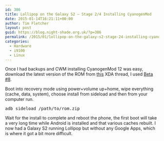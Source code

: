```yaml
---
id: 386
title: Lollipop on the Galaxy S2 – Stage 2/4 Installing CyanogenMod
date: 2015-01-14T16:21:11+00:00
author: Tim Fletcher
layout: post
guid: https://blog.night-shade.org.uk/?p=386
permalink: /2015/01/lollipop-on-the-galaxy-s2-stage-24-installing-cyanogenmod/
categories:
  - Hardware
  - i9100
  - Linux
---
```

Once I had backups and CWM installing CyanogenMod 12 was easy, download the latest version of the ROM from [this](http://forum.xda-developers.com/galaxy-s2/development-derivatives/rom-cyanogenmod-12-t2955551) XDA thread, I used [Beta #8](http://click.xda-developers.com/api/click?format=go&jsonp=vglnk_14212498555488&key=f0a7f91912ae2b52e0700f73990eb321&libId=51c1a323-6cd7-4afd-806e-a425efa01f3a&loc=http%3A%2F%2Fforum.xda-developers.com%2Fgalaxy-s2%2Fdevelopment-derivatives%2From-cyanogenmod-12-t2955551&v=1&out=https%3A%2F%2Fwww.androidfilehost.com%2F%3Ffid%3D95887005526789163&ref=http%3A%2F%2Fforum.xda-developers.com%2Fgalaxy-s2%2Fdevelopment-derivatives%2From-cyanogenmod-12-t2955551%2Fpage232&title=%5BROM%5D%5B5.0.2%5D%5BI9100%5D%20CyanogenMod%2012%20%5BBETA%5D%5B01%E2%80%A6%20%7C%20Samsung%20Galaxy%20S%20II%20I9100%20%7C%20XDA%20Forums&txt=Beta%20%238).

Boot into recovery mode using power+volume up+home, wipe everything (cache, data, system), choose install from sideload and then from your computer run.

<pre>adb sideload /path/to/rom.zip</pre>

Wait for the install to complete and reboot the phone, the first boot will take a very long time while Android is installed and that various caches rebuilt. I now had a Galaxy S2 running Lollipop but without any Google Apps, which is where it got a bit more difficult.